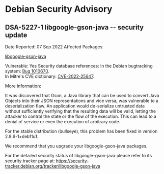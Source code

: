 
Debian Security Advisory
========================


DSA-5227-1 libgoogle-gson-java -- security update
-------------------------------------------------



Date Reported:
07 Sep 2022
Affected Packages:

[libgoogle-gson-java](https://packages.debian.org/src:libgoogle-gson-java)

Vulnerable:
Yes
Security database references:
In the Debian bugtracking system: [Bug 1010670](https://bugs.debian.org/cgi-bin/bugreport.cgi?bug=1010670).  
In Mitre's CVE dictionary: [CVE-2022-25647](https://security-tracker.debian.org/tracker/CVE-2022-25647).  

More information:

It was discovered that Gson, a Java library that can be used to convert Java
Objects into their JSON representations and vice versa, was vulnerable to a deserialization flaw. An application would de-serialize untrusted data without
sufficiently verifying that the resulting data will be valid, letting the
attacker to control the state or the flow of the execution. This can lead to a
denial of service or even the execution of arbitrary code.


For the stable distribution (bullseye), this problem has been fixed in
version 2.8.6-1+deb11u1.


We recommend that you upgrade your libgoogle-gson-java packages.


For the detailed security status of libgoogle-gson-java please refer to
its security tracker page at:
<https://security-tracker.debian.org/tracker/libgoogle-gson-java>





